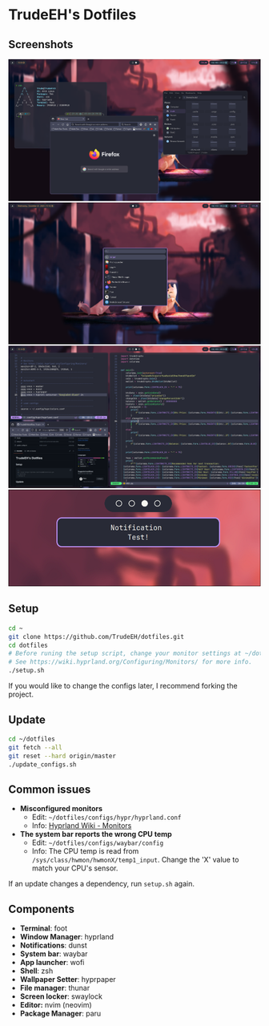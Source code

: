 # TrudeEH's Dotfiles
## Screenshots
![Screenshot](./screenshots/1.png)
![Screenshot](./screenshots/2.png)
![Screenshot](./screenshots/3.png)
![Screenshot](./screenshots/4.png)

## Setup
```sh
cd ~
git clone https://github.com/TrudeEH/dotfiles.git
cd dotfiles
# Before runing the setup script, change your monitor settings at ~/dotfiles/configs/hypr/hyprland.conf
# See https://wiki.hyprland.org/Configuring/Monitors/ for more info.
./setup.sh
```
If you would like to change the configs later, I recommend forking the project.
## Update
```sh
cd ~/dotfiles
git fetch --all
git reset --hard origin/master
./update_configs.sh
```
## Common issues
- **Misconfigured monitors**
  - Edit: `~/dotfiles/configs/hypr/hyprland.conf`
  - Info: [Hyprland Wiki - Monitors](https://wiki.hyprland.org/Configuring/Monitors/)
- **The system bar reports the wrong CPU temp**
  - Edit: `~/dotfiles/configs/waybar/config`
  - Info: The CPU temp is read from `/sys/class/hwmon/hwmonX/temp1_input`. Change the 'X' value to match your CPU's sensor.

If an update changes a dependency, run `setup.sh` again.
## Components
- **Terminal**: foot
- **Window Manager**: hyprland
- **Notifications**: dunst
- **System bar**: waybar
- **App launcher**: wofi
- **Shell**: zsh
- **Wallpaper Setter**: hyprpaper
- **File manager**: thunar
- **Screen locker**: swaylock
- **Editor:** nvim (neovim)
- **Package Manager**: paru
